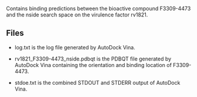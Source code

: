 Contains binding predictions between the bioactive compound F3309-4473 and the nside search space on the virulence factor rv1821.

## Files

- log.txt is the log file generated by AutoDock Vina.

- rv1821_F3309-4473_nside.pdbqt is the PDBQT file generated by AutoDock Vina containing the orientation and binding location of F3309-4473.

- stdoe.txt is the combined STDOUT and STDERR output of AutoDock Vina.

